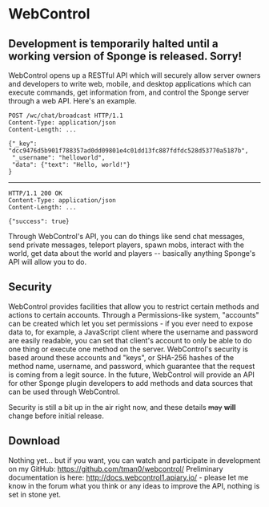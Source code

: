 WebControl
=======

Development is temporarily halted until a working version of Sponge is released. Sorry!
-------

WebControl opens up a RESTful API which will securely allow server owners and developers to write web, mobile, and desktop applications which can execute commands, get information from, and control the Sponge server through a web API. Here's an example.

    POST /wc/chat/broadcast HTTP/1.1
    Content-Type: application/json
    Content-Length: ...
    
    {"_key": "dcc9476d5b901f788357ad0dd09801e4c01dd13fc887fdfdc528d53770a5187b",
     "_username": "helloworld",
     "data": {"text": "Hello, world!"}
    }
----------
    HTTP/1.1 200 OK
    Content-Type: application/json
    Content-Length: ...
    
    {"success": true}

Through WebControl's API, you can do things like send chat messages, send private messages, teleport players, spawn mobs, interact with the world, get data about the world and players -- basically anything Sponge's API will allow you to do.


Security
-----
WebControl provides facilities that allow you to restrict certain methods and actions to certain accounts. Through a Permissions-like system, "accounts" can be created which let you set permissions - if you ever need to expose data to, for example, a JavaScript client where the username and password are easily readable, you can set that client's account to only be able to do one thing or execute one method on the server. WebControl's security is based around these accounts and "keys", or SHA-256 hashes of the method name, username, and password, which guarantee that the request is coming from a legit source. In the future, WebControl will provide an API for other Sponge plugin developers to add methods and data sources that can be used through WebControl.

Security is still a bit up in the air right now, and these details ~~may~~ **will** change before initial release. 

Download
-----
Nothing yet... but if you want, you can watch and participate in development on my GitHub: https://github.com/tman0/webcontrol/
Preliminary documentation is here: http://docs.webcontrol1.apiary.io/ - please let me know in the forum what you think or any ideas to improve the API, nothing is set in stone yet.
